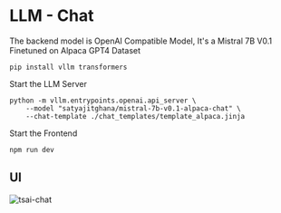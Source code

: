 # LLM - Chat


The backend model is OpenAI Compatible Model, It's a Mistral 7B V0.1 Finetuned on Alpaca GPT4 Dataset

```
pip install vllm transformers
```

Start the LLM Server

```
python -m vllm.entrypoints.openai.api_server \
    --model "satyajitghana/mistral-7b-v0.1-alpaca-chat" \
    --chat-template ./chat_templates/template_alpaca.jinja
```

Start the Frontend

```
npm run dev
```

## UI

![tsai-chat](assets/tsai-chat.png)